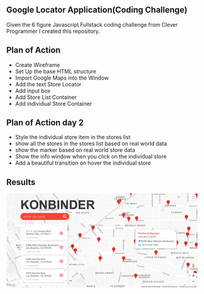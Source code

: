 ## Google Locator Application(Coding Challenge)
Given the 6 figure Javascript Fullstack coding challenge from Clever Programmer I created this repository.

## Plan of Action
- Create Wireframe
- Set Up the base HTML structure
- Import Google Maps into the Window
- Add the text Store Locator
- Add input box
- Add Store List Container
- Add individual Store Container

## Plan of Action day 2
- Style the individual store item in the stores list
- show all the stores in the stores list based on real world data
- show the marker based on real world store data
- Show the info window when you click on the individual store
- Add a beautiful transition on hover the individual store
 
## Results

![Screenshot](.gitutils/Screenshot_2020-04-09.png?raw=true "Google Locator")